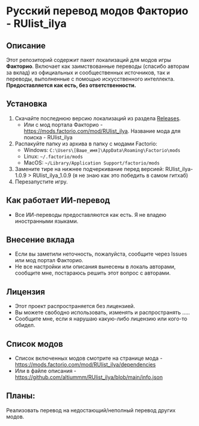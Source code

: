# Русский перевод модов Факторио - RUlist_ilya

## Описание

Этот репозиторий содержит пакет локализаций для модов игры **Факторио**. 
Включает как заимствованные переводы (спасибо авторам за вклад) из официальных и сообщественных источников, так и переводы, выполненные с помощью искусственного интеллекта. 
**Предоставляется как есть, без ответственности.**

## Установка

1. Скачайте последнюю версию локализаций из раздела [Releases](https://github.com/altiummm/RUlist_ilya/releases).
   - Или с мод портала Факторио - https://mods.factorio.com/mod/RUlist_ilya. Название мода для поиска - RUlist_ilya
3. Распакуйте папку из архива в папку с модами Factorio:
   - Windows: `C:\Users\[Ваше_имя]\AppData\Roaming\Factorio\mods`
   - Linux: `~/.factorio/mods`
   - MacOS: `~/Library/Application Support/factorio/mods`
4. Замените тире на нижнее подчеркивание перед версией: RUlist_ilya-1.0.9 > RUlist_ilya_1.0.9  (я не знаю как это победить в самом гитхаб)
5. Перезапустите игру.

## Как работает ИИ-перевод

- Все ИИ-переводы предоставляются как есть. Я не владею иностранными языками. 

## Внесение вклада

- Если вы заметили неточность, пожалуйста, сообщите через Issues или мод портал Факторио. 
- Не все настройки или описания вынесены в локаль авторами, сообщите мне, постараюсь решить этот вопрос с авторами.
  
## Лицензия

- Этот проект распространяется без лицензией.
- Вы можете свободно использовать, изменять и распространять .....
- Сообщите мне, если я нарушаю какую-либо лицензию или кого-то обидел.

## Список модов

- Список включенных модов смотрите на странице мода - https://mods.factorio.com/mod/RUlist_ilya/dependencies
- Или в файле описания - https://github.com/altiummm/RUlist_ilya/blob/main/info.json



## Планы: ##
Реализовать перевод на недостающий/неполный перевод других модов.
